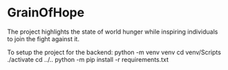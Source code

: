 # GrainOfHope
The project highlights the state of world hunger while inspiring individuals to join the fight against it.

To setup the project for the backend:
python -m venv venv
cd venv/Scripts
./activate
cd ../..
python -m pip install -r requirements.txt

